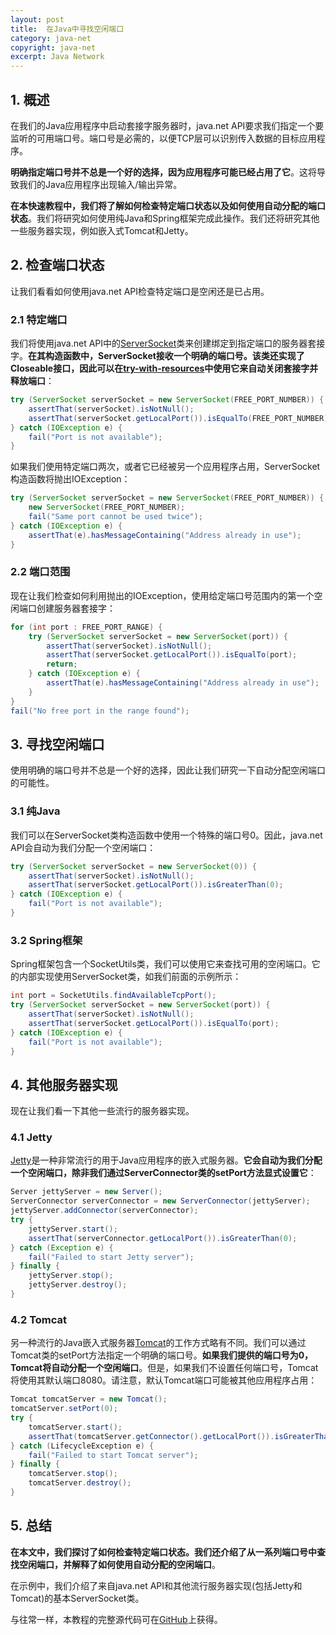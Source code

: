 ```yaml
---
layout: post
title:  在Java中寻找空闲端口
category: java-net
copyright: java-net
excerpt: Java Network
---
```


## 1. 概述

在我们的Java应用程序中启动套接字服务器时，java.net API要求我们指定一个要监听的可用端口号。端口号是必需的，以便TCP层可以识别传入数据的目标应用程序。

**明确指定端口号并不总是一个好的选择，因为应用程序可能已经占用了它**。这将导致我们的Java应用程序出现输入/输出异常。

**在本快速教程中，我们将了解如何检查特定端口状态以及如何使用自动分配的端口状态**。我们将研究如何使用纯Java和Spring框架完成此操作。我们还将研究其他一些服务器实现，例如嵌入式Tomcat和Jetty。

## 2. 检查端口状态

让我们看看如何使用java.net API检查特定端口是空闲还是已占用。

### 2.1 特定端口

我们将使用java.net API中的[ServerSocket](https://www.baeldung.com/a-guide-to-java-sockets)类来创建绑定到指定端口的服务器套接字。**在其构造函数中，ServerSocket接收一个明确的端口号。该类还实现了Closeable接口，因此可以在[try-with-resources](https://www.baeldung.com/java-try-with-resources)中使用它来自动关闭套接字并释放端口**：

```java
try (ServerSocket serverSocket = new ServerSocket(FREE_PORT_NUMBER)) {
    assertThat(serverSocket).isNotNull();
    assertThat(serverSocket.getLocalPort()).isEqualTo(FREE_PORT_NUMBER);
} catch (IOException e) {
    fail("Port is not available");
}
```

如果我们使用特定端口两次，或者它已经被另一个应用程序占用，ServerSocket构造函数将抛出IOException：

```java
try (ServerSocket serverSocket = new ServerSocket(FREE_PORT_NUMBER)) {
    new ServerSocket(FREE_PORT_NUMBER);
    fail("Same port cannot be used twice");
} catch (IOException e) {
    assertThat(e).hasMessageContaining("Address already in use");
}
```

### 2.2 端口范围

现在让我们检查如何利用抛出的IOException，使用给定端口号范围内的第一个空闲端口创建服务器套接字：

```java
for (int port : FREE_PORT_RANGE) {
    try (ServerSocket serverSocket = new ServerSocket(port)) {
        assertThat(serverSocket).isNotNull();
        assertThat(serverSocket.getLocalPort()).isEqualTo(port);
        return;
    } catch (IOException e) {
        assertThat(e).hasMessageContaining("Address already in use");
    }
}
fail("No free port in the range found");
```

## 3. 寻找空闲端口

使用明确的端口号并不总是一个好的选择，因此让我们研究一下自动分配空闲端口的可能性。

### 3.1 纯Java

我们可以在ServerSocket类构造函数中使用一个特殊的端口号0。因此，java.net API会自动为我们分配一个空闲端口：

```java
try (ServerSocket serverSocket = new ServerSocket(0)) {
    assertThat(serverSocket).isNotNull();
    assertThat(serverSocket.getLocalPort()).isGreaterThan(0);
} catch (IOException e) {
    fail("Port is not available");
}
```

### 3.2 Spring框架

Spring框架包含一个SocketUtils类，我们可以使用它来查找可用的空闲端口。它的内部实现使用ServerSocket类，如我们前面的示例所示：

```java
int port = SocketUtils.findAvailableTcpPort();
try (ServerSocket serverSocket = new ServerSocket(port)) {
    assertThat(serverSocket).isNotNull();
    assertThat(serverSocket.getLocalPort()).isEqualTo(port);
} catch (IOException e) {
    fail("Port is not available");
}
```

## 4. 其他服务器实现

现在让我们看一下其他一些流行的服务器实现。

### 4.1 Jetty

[Jetty](https://www.baeldung.com/jetty-embedded)是一种非常流行的用于Java应用程序的嵌入式服务器。**它会自动为我们分配一个空闲端口，除非我们通过ServerConnector类的setPort方法显式设置它**：

```java
Server jettyServer = new Server();
ServerConnector serverConnector = new ServerConnector(jettyServer);
jettyServer.addConnector(serverConnector);
try {
    jettyServer.start();
    assertThat(serverConnector.getLocalPort()).isGreaterThan(0);
} catch (Exception e) {
    fail("Failed to start Jetty server");
} finally {
    jettyServer.stop();
    jettyServer.destroy();
}
```

### 4.2 Tomcat

另一种流行的Java嵌入式服务器[Tomcat](https://www.baeldung.com/tomcat)的工作方式略有不同。我们可以通过Tomcat类的setPort方法指定一个明确的端口号。**如果我们提供的端口号为0，Tomcat将自动分配一个空闲端口**。但是，如果我们不设置任何端口号，Tomcat将使用其默认端口8080。请注意，默认Tomcat端口可能被其他应用程序占用：

```java
Tomcat tomcatServer = new Tomcat();
tomcatServer.setPort(0);
try {
    tomcatServer.start();
    assertThat(tomcatServer.getConnector().getLocalPort()).isGreaterThan(0);
} catch (LifecycleException e) {
    fail("Failed to start Tomcat server");
} finally {
    tomcatServer.stop();
    tomcatServer.destroy();
}
```

## 5. 总结

**在本文中，我们探讨了如何检查特定端口状态。我们还介绍了从一系列端口号中查找空闲端口，并解释了如何使用自动分配的空闲端口**。

在示例中，我们介绍了来自java.net API和其他流行服务器实现(包括Jetty和Tomcat)的基本ServerSocket类。

与往常一样，本教程的完整源代码可在[GitHub](https://github.com/tuyucheng7/taketoday-tutorial4j/tree/master/java-core-modules/java-networking-3)上获得。
